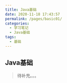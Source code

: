 ```yaml
---
title: Java基础
date: 2020-11-18 17:43:57
permalink: /pages/basic01/
categories:
  - 学习笔记
  - Java基础
tags:
  - 基础
---
```





## Java基础

> 待补充。。。





